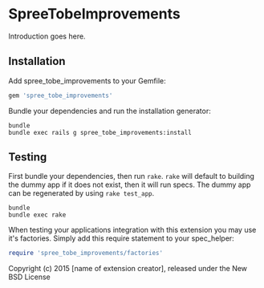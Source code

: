 SpreeTobeImprovements
=====================

Introduction goes here.

Installation
------------

Add spree_tobe_improvements to your Gemfile:

```ruby
gem 'spree_tobe_improvements'
```

Bundle your dependencies and run the installation generator:

```shell
bundle
bundle exec rails g spree_tobe_improvements:install
```

Testing
-------

First bundle your dependencies, then run `rake`. `rake` will default to building the dummy app if it does not exist, then it will run specs. The dummy app can be regenerated by using `rake test_app`.

```shell
bundle
bundle exec rake
```

When testing your applications integration with this extension you may use it's factories.
Simply add this require statement to your spec_helper:

```ruby
require 'spree_tobe_improvements/factories'
```

Copyright (c) 2015 [name of extension creator], released under the New BSD License
